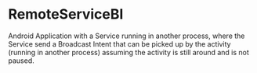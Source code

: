 RemoteServiceBI
===============

Android Application with a Service running in another process, where the Service send a Broadcast Intent that can be picked up by the activity (running in another process) assuming the activity is still around and is not paused.
